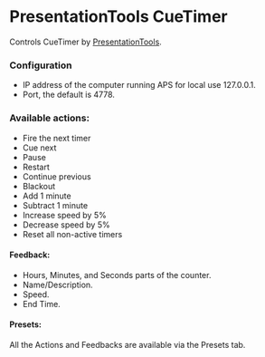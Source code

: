 
# PresentationTools CueTimer
Controls CueTimer by [PresentationTools](https://presentationtools.com/).

### Configuration
* IP address of the computer running APS for local use 127.0.0.1.
* Port, the default is 4778.

### Available actions:
* Fire the next timer
* Cue next
* Pause
* Restart
* Continue previous
* Blackout
* Add 1 minute
* Subtract 1 minute
* Increase speed by 5%
* Decrease speed by 5%
* Reset all non-active timers

#### Feedback:
* Hours, Minutes, and Seconds parts of the counter.
* Name/Description.
* Speed.
* End Time.

#### Presets:
All the Actions and Feedbacks are available via the Presets tab.
